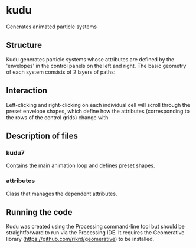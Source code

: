 # kudu
Generates animated particle systems

## Structure
Kudu generates particle systems whose attributes are defined by the 'envelopes' in the control panels on the left and right. The basic geometry of each system consists of 2 layers of paths:

## Interaction
Left-clicking and right-clicking on each individual cell will scroll through the preset envelope shapes, which define how the attributes (corresponding to the rows of the control grids) change with 

## Description of files
### kudu7
Contains the main animation loop and defines preset shapes.
### attributes
Class that manages the dependent attributes.


## Running the code
Kudu was created using the Processing command-line tool but should be straightforward to run via the Processing IDE. It requires the Geomerative library (https://github.com/rikrd/geomerative) to be installed.